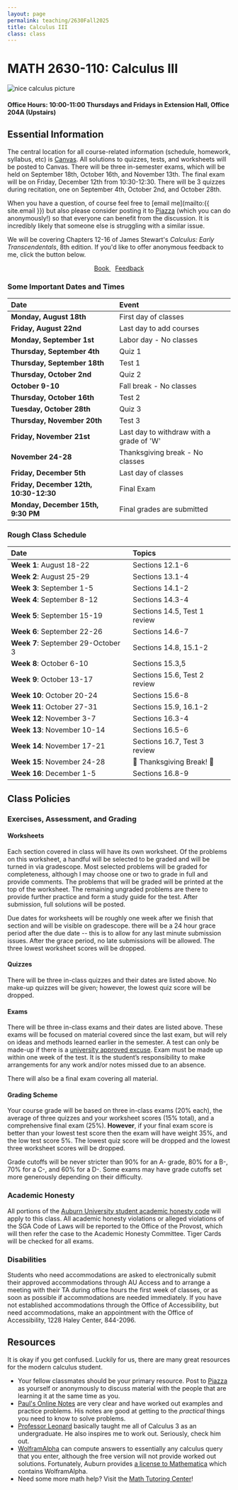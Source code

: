 ```yaml
---
layout: page
permalink: teaching/2630Fall2025
title: Calculus III
class: class
---
```


# MATH 2630-110: Calculus III 
![nice calculus picture](/images/projects/calculus3.jpg)

#### **Office Hours:**  10:00-11:00 Thursdays and Fridays in Extension Hall, Office 204A (Upstairs)

## Essential Information

The central location for all course-related information (schedule, homework, syllabus, etc) is [Canvas](https://auburn.instructure.com/courses/1669897). All solutions to quizzes, tests, and worksheets will be posted to Canvas. There will be three in-semester exams, which will be held on September 18th, October 16th, and November 13th. The final exam will be on Friday, December 12th from 10:30-12:30. There will be 3 quizzes during recitation, one on September 4th, October 2nd, and October 28th. 

When you have a question, of course feel free to [email me](mailto:{{ site.email }}) but also please consider posting it to [Piazza](https://piazza.com/class/mc2dwdow4q62sa) (which you can do anonymously!) so that everyone can benefit from the discussion. It is incredibly likely that someone else is struggling with a similar issue. 

We will be covering Chapters 12-16 of James Stewart's *Calculus: Early Transcendentals*, 8th edition. If you'd like to offer anonymous feedback to me, click the button below.

<div class="button-container" style="text-align: center">
    <a href="https://www.cengage.com/c/calculus-8e-stewart/9781285740621PF/" class="button" style="margin:5px">
    <i class="fas fa-book" aria-hidden="true"></i>
    Book
    </a>
    <a href="https://forms.gle/JeBBiLYuy6aVZgVs5" class="button" style="margin:5px">
    <i class="fas fa-comment" aria-hidden="true"></i>
    Feedback
    </a>
</div>

### Some Important Dates and Times

| **Date**                                    | **Event**                                                |
| :------------------------------------------ | :------------------------------------------------------- |
| **Monday, August 18th**                     | First day of classes                                     |
| **Friday, August 22nd**                     | Last day to add courses                                  |
| **Monday, September 1st**                   | Labor day - No classes                                   |
| **Thursday, September 4th**                 | Quiz 1                                                   |
| **Thursday, September 18th**                | Test 1                                                   |
| **Thursday, October 2nd**                   | Quiz 2                                                   |
| **October 9-10**                            | Fall break - No classes                                  |
| **Thursday, October 16th**                  | Test 2                                                   |
| **Tuesday, October 28th**                   | Quiz 3                                                   |
| **Thursday, November 20th**                 | Test 3                                                   |
| **Friday, November 21st**                   | Last day to withdraw with a grade of 'W'                 |
| **November 24-28**                          | Thanksgiving break - No classes                          |
| **Friday, December 5th**                    | Last day of classes                                      |
| **Friday, December 12th, 10:30-12:30**      | Final Exam                                               |
| **Monday, December 15th, 9:30 PM**          | Final grades are submitted                               |

### Rough Class Schedule

| **Date**                                    | **Topics**                                                |
| :------------------------------------------ | :------------------------------------------------------- |
| **Week 1**: August 18-22 | Sections 12.1-6 |
| **Week 2**: August 25-29 | Sections 13.1-4 |
| **Week 3**: September 1-5 | Sections 14.1-2 |
| **Week 4**: September 8-12 | Sections 14.3-4  |
| **Week 5**: September 15-19 | Sections 14.5, Test 1 review  |
| **Week 6**: September 22-26 | Sections 14.6-7 |
| **Week 7**: September 29-October 3 | Sections 14.8, 15.1-2 |
| **Week 8**: October 6-10 | Sections 15.3,5 |
| **Week 9**: October 13-17 | Sections 15.6, Test 2 review |
| **Week 10**: October 20-24 | Sections 15.6-8 |
| **Week 11**: October 27-31 | Sections 15.9, 16.1-2 |
| **Week 12**: November 3-7 | Sections 16.3-4 |
| **Week 13**: November 10-14 | Sections 16.5-6 |
| **Week 14**: November 17-21 | Sections 16.7, Test 3 review |
| **Week 15**: November 24-28 | 🦃 Thanksgiving Break! 🦃  |
| **Week 16**: December 1-5 | Sections 16.8-9  |


## Class Policies

### Exercises, Assessment, and Grading

#### Worksheets
Each section covered in class will have its own worksheet. Of the problems on this worksheet, a handful will be selected to be graded and will be turned in via gradescope. Most selected problems will be graded for completeness, although I may choose one or two to grade in full and provide comments. The problems that will be graded will be printed at the top of the worksheet. The remaining ungraded problems are there to provide further practice and form a study guide for the test. After submission, full solutions will be posted. 

Due dates for worksheets will be roughly one week after we finish that section and will be visible on gradescope. there will be a 24 hour grace period after the due date -- this is to allow for any last minute submission issues. After the grace period, no late submissions will be allowed. The three lowest worksheet scores will be dropped. 

#### Quizzes
There will be three in-class quizzes and their dates are listed above. No make-up quizzes will be given; however, the lowest quiz score will be dropped.

#### Exams
There will be three in-class exams and their dates are listed above. These exams will be focused on material covered since the last exam, but will rely on ideas and methods learned earlier in the semester. A test can only be made-up if there is a [university approved excuse](https://bulletin.auburn.edu/Policies/Academic/classattendance/). Exam must be made up within one week of the test. It is the student’s responsibility to make arrangements for any work and/or notes missed due to an absence. 

There will also be a final exam covering all material. 

#### Grading Scheme
Your course grade will be based on three in-class exams (20% each), the average of three quizzes and your worksheet scores (15% total), and a comprehensive final exam (25%). **However**, if your final exam score is better than your lowest test score then the exam will have weight 35%, and the low test score 5%. The lowest quiz score will be dropped and the lowest three worksheet scores will be dropped.

Grade cutoffs will be never stricter than 90% for an A- grade, 80% for a B-, 70% for a C-, and 60% for a D-. Some exams may have grade cutoffs set more generously depending on their difficulty.

### Academic Honesty
All portions of the [Auburn University student academic honesty code](https://sites.auburn.edu/admin/universitypolicies/Policies/AcademicHonestyCode.pdf) will apply to this class. All academic honesty violations or alleged violations of the SGA Code of Laws will be reported to the Office of the Provost, which will then refer the case to the Academic Honesty Committee. Tiger Cards will be checked for all exams.

### Disabilities
Students who need accommodations are asked to electronically submit their approved accommodations through AU Access and to arrange a meeting with their TA during office hours the first week of classes, or as soon as possible if accommodations are needed immediately. If you have not established accommodations through the Office of Accessibility, but need accommodations, make an appointment with the Office of Accessibility, 1228 Haley Center, 844-2096.

## Resources

It is okay if you get confused. Luckily for us, there are many great resources for the modern calculus student. 

- Your fellow classmates should be your primary resource. Post to [Piazza](https://piazza.com/class/mc2dwdow4q62sa) as yourself or anonymously to discuss material with the people that are learning it at the same time as you.
- [Paul's Online Notes](https://tutorial.math.lamar.edu/Classes/CalcIII/CalcIII.aspx) are very clear and have worked out examples and practice problems. His notes are good at getting to the *practical* things you need to know to solve problems.
- [Professor Leonard](https://www.youtube.com/channel/UCoHhuummRZaIVX7bD4t2czg) basically taught me all of Calculus 3 as an undergraduate. He also inspires me to work out. Seriously, check him out.
- [WolframAlpha](https://www.wolframalpha.com/) can compute answers to essentially any calculus query that you enter, although the free version will not provide worked out solutions. Fortunately, Auburn provides [a license to Mathematica](https://auburn.service-now.com/it?id=sc_cat_item&sys_id=d625f5ca1ba7781069bb3227dc4bcb51) which contains WolframAlpha.
- Need some more math help? Visit the [Math Tutoring Center](https://www.auburn.edu/cosam/departments/math/students/ugrad/help-center.htm)!